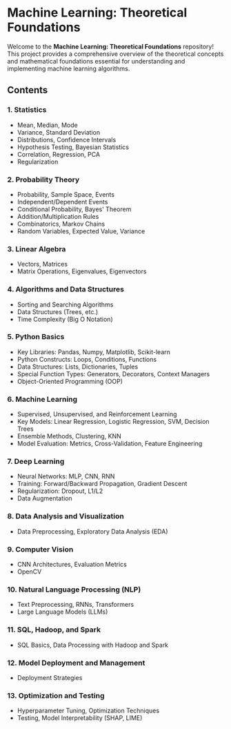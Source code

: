 # Machine Learning: Theoretical Foundations

Welcome to the **Machine Learning: Theoretical Foundations** repository! This project provides a comprehensive overview of the theoretical concepts and mathematical foundations essential for understanding and implementing machine learning algorithms.

## Contents

### 1. Statistics
- Mean, Median, Mode
- Variance, Standard Deviation
- Distributions, Confidence Intervals
- Hypothesis Testing, Bayesian Statistics
- Correlation, Regression, PCA
- Regularization

### 2. Probability Theory
- Probability, Sample Space, Events
- Independent/Dependent Events
- Conditional Probability, Bayes' Theorem
- Addition/Multiplication Rules
- Combinatorics, Markov Chains
- Random Variables, Expected Value, Variance

### 3. Linear Algebra
- Vectors, Matrices
- Matrix Operations, Eigenvalues, Eigenvectors

### 4. Algorithms and Data Structures
- Sorting and Searching Algorithms
- Data Structures (Trees, etc.)
- Time Complexity (Big O Notation)

### 5. Python Basics
- Key Libraries: Pandas, Numpy, Matplotlib, Scikit-learn
- Python Constructs: Loops, Conditions, Functions
- Data Structures: Lists, Dictionaries, Tuples
- Special Function Types: Generators, Decorators, Context Managers
- Object-Oriented Programming (OOP)

### 6. Machine Learning
- Supervised, Unsupervised, and Reinforcement Learning
- Key Models: Linear Regression, Logistic Regression, SVM, Decision Trees
- Ensemble Methods, Clustering, KNN
- Model Evaluation: Metrics, Cross-Validation, Feature Engineering

### 7. Deep Learning
- Neural Networks: MLP, CNN, RNN
- Training: Forward/Backward Propagation, Gradient Descent
- Regularization: Dropout, L1/L2
- Data Augmentation

### 8. Data Analysis and Visualization
- Data Preprocessing, Exploratory Data Analysis (EDA)

### 9. Computer Vision
- CNN Architectures, Evaluation Metrics
- OpenCV

### 10. Natural Language Processing (NLP)
- Text Preprocessing, RNNs, Transformers
- Large Language Models (LLMs)

### 11. SQL, Hadoop, and Spark
- SQL Basics, Data Processing with Hadoop and Spark

### 12. Model Deployment and Management
- Deployment Strategies

### 13. Optimization and Testing
- Hyperparameter Tuning, Optimization Techniques
- Testing, Model Interpretability (SHAP, LIME)

